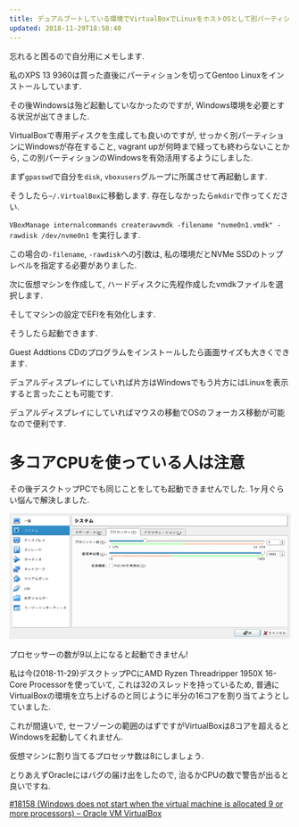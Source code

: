 ```yaml
---
title: デュアルブートしている環境でVirtualBoxでLinuxをホストOSとして別パーティションのWindowsをゲストOSとして起動
updated: 2018-11-29T18:58:40
---
```


忘れると困るので自分用にメモします.

私のXPS 13 9360は買った直後にパーティションを切ってGentoo Linuxをインストールしています.

その後Windowsは殆ど起動していなかったのですが,
Windows環境を必要とする状況が出てきました.

VirtualBoxで専用ディスクを生成しても良いのですが,
せっかく別パーティションにWindowsが存在すること,
vagrant upが何時まで経っても終わらないことから,
この別パーティションのWindowsを有効活用するようにしました.

まず`gpasswd`で自分を`disk`, `vboxusers`グループに所属させて再起動します.

そうしたら`~/.VirtualBox`に移動します.
存在しなかったら`mkdir`で作ってください.

`VBoxManage internalcommands createrawvmdk -filename "nvme0n1.vmdk" -rawdisk /dev/nvme0n1`
を実行します.

この場合の`-filename`, `-rawdisk`への引数は,
私の環境だとNVMe SSDのトップレベルを指定する必要がありました.

次に仮想マシンを作成して,
ハードディスクに先程作成したvmdkファイルを選択します.

そしてマシンの設定でEFIを有効化します.

そうしたら起動できます.

Guest Addtions CDのプログラムをインストールしたら画面サイズも大きくできます.

デュアルディスプレイにしていれば片方はWindowsでもう片方にはLinuxを表示すると言ったことも可能です.

デュアルディスプレイにしていればマウスの移動でOSのフォーカス移動が可能なので便利です.

# 多コアCPUを使っている人は注意

その後デスクトップPCでも同じことをしても起動できませんでした.
1ヶ月ぐらい悩んで解決しました.

![プロセッサー数](/asset/screenshot-2018-11-29-19-00-26.png)

プロセッサーの数が9以上になると起動できません!

私は今(2018-11-29)デスクトップPCにAMD Ryzen Threadripper 1950X 16-Core Processorを使っていて,
これは32のスレッドを持っているため,
普通にVirtualBoxの環境を立ち上げるのと同じように半分の16コアを割り当てようとしていました.

これが間違いで,
セーフゾーンの範囲のはずですがVirtualBoxは8コアを超えるとWindowsを起動してくれません.

仮想マシンに割り当てるプロセッサ数は8にしましょう.

とりあえずOracleにはバグの届け出をしたので,
治るかCPUの数で警告が出ると良いですね.

[#18158 (Windows does not start when the virtual machine is allocated 9 or more processors) – Oracle VM VirtualBox](https://www.virtualbox.org/ticket/18158)
